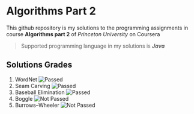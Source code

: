 # Algorithms Part 2
This github repository is my solutions to the programming assignments in course **Algorithms part 2** of _Princeton University_ on Coursera
> Supported programming language in my solutions is **_Java_**
## Solutions Grades
1. WordNet ![Passed](https://img.shields.io/badge/Passed-96%25-green)
2. Seam Carving ![Passed](https://img.shields.io/badge/Passed-83%25-green)
3. Baseball Elimination ![Passed](https://img.shields.io/badge/Passed-100%25-green)
4. Boggle ![Not Passed](https://img.shields.io/badge/Status-not%20available-red)
5. Burrows–Wheeler ![Not Passed](https://img.shields.io/badge/Status-not%20available-red)
